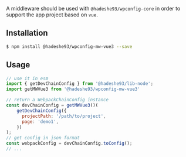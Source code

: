 A middleware should be used with `@hadeshe93/wpconfig-core` in order to support the app project based on `vue`.

## Installation

```sh
$ npm install @hadeshe93/wpconfig-mw-vue3 --save
```

## Usage

```js
// use it in esm
import { getDevChainConfig } from '@hadeshe93/lib-node';
import getMWVue3 from '@hadeshe93/wpconfig-mw-vue3'

// return a WebpackChainConfig instance
const devChainConfig = getMWVue3()(
    getDevChainConfig({
      projectPath: '/path/to/project',
      page: 'demo1',
    })
);
// get config in json format
const webpackConfig = devChainConfig.toConfig();
// ...
```